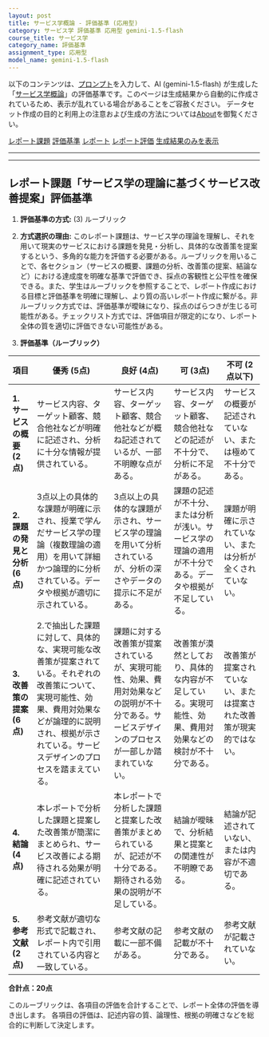```yaml
---
layout: post
title: サービス学概論 - 評価基準 (応用型)
category: サービス学 評価基準 応用型 gemini-1.5-flash
course_title: サービス学
category_name: 評価基準
assignment_type: 応用型
model_name: gemini-1.5-flash
---
```


以下のコンテンツは、[プロンプト](https://github.com/takedatoshiyuki/synthetic_assignments/tree/main/generated/サービス学/gemini-1.5-flash/prompt_評価基準-応用型.md)を入力して、AI (gemini-1.5-flash) が生成した「[サービス学概論](/contents/サービス学/)」の評価基準です。このページは生成結果から自動的に作成されているため、表示が乱れている場合があることをご容赦ください。
データセット作成の目的と利用上の注意および生成の方法については[About](/About)を御覧ください。

[レポート課題](../レポート課題-応用型)
[評価基準](../評価基準-応用型)
[レポート](../レポート-応用型)
[レポート評価](../レポート評価-応用型)
[生成結果のみを表示](https://github.com/takedatoshiyuki/synthetic_assignments/tree/main/generated/サービス学/gemini-1.5-flash/評価基準-応用型.md)
  

***
***
  
## レポート課題「サービス学の理論に基づくサービス改善提案」評価基準

1. **評価基準の方式:** (3) ルーブリック

2. **方式選択の理由:** このレポート課題は、サービス学の理論を理解し、それを用いて現実のサービスにおける課題を発見・分析し、具体的な改善策を提案するという、多角的な能力を評価する必要がある。ルーブリックを用いることで、各セクション（サービスの概要、課題の分析、改善策の提案、結論など）における達成度を明確な基準で評価でき、採点の客観性と公平性を確保できる。また、学生はルーブリックを参照することで、レポート作成における目標と評価基準を明確に理解し、より質の高いレポート作成に繋がる。非ルーブリック方式では、評価基準が曖昧になり、採点のばらつきが生じる可能性がある。チェックリスト方式では、評価項目が限定的になり、レポート全体の質を適切に評価できない可能性がある。


3. **評価基準（ルーブリック）**

| 項目 | 優秀 (5点) | 良好 (4点) | 可 (3点) | 不可 (2点以下) |
|---|---|---|---|---|
| **1. サービスの概要 (2点)** | サービス内容、ターゲット顧客、競合他社などが明確に記述され、分析に十分な情報が提供されている。 | サービス内容、ターゲット顧客、競合他社などが概ね記述されているが、一部不明瞭な点がある。 | サービス内容、ターゲット顧客、競合他社などの記述が不十分で、分析に不足がある。 | サービスの概要が記述されていない、または極めて不十分である。 |
| **2. 課題の発見と分析 (6点)** | 3点以上の具体的な課題が明確に示され、授業で学んだサービス学の理論（複数理論の適用）を用いて詳細かつ論理的に分析されている。データや根拠が適切に示されている。 | 3点以上の具体的な課題が示され、サービス学の理論を用いて分析されているが、分析の深さやデータの提示に不足がある。 | 課題の記述が不十分、または分析が浅い。サービス学の理論の適用が不十分である。データや根拠が不足している。 | 課題が明確に示されていない、または分析が全くされていない。 |
| **3. 改善策の提案 (6点)** | 2.で抽出した課題に対して、具体的な、実現可能な改善策が提案されている。それぞれの改善策について、実現可能性、効果、費用対効果などが論理的に説明され、根拠が示されている。サービスデザインのプロセスを踏まえている。 | 課題に対する改善策が提案されているが、実現可能性、効果、費用対効果などの説明が不十分である。サービスデザインのプロセスが一部しか踏まれていない。 | 改善策が漠然としており、具体的な内容が不足している。実現可能性、効果、費用対効果などの検討が不十分である。 | 改善策が提案されていない、または提案された改善策が現実的ではない。 |
| **4. 結論 (4点)** | 本レポートで分析した課題と提案した改善策が簡潔にまとめられ、サービス改善による期待される効果が明確に記述されている。 | 本レポートで分析した課題と提案した改善策がまとめられているが、記述が不十分である。期待される効果の説明が不足している。 | 結論が曖昧で、分析結果と提案との関連性が不明瞭である。 | 結論が記述されていない、または内容が不適切である。 |
| **5. 参考文献 (2点)** | 参考文献が適切な形式で記載され、レポート内で引用されている内容と一致している。 | 参考文献の記載に一部不備がある。 | 参考文献の記載が不十分である。 | 参考文献が記載されていない。 |


**合計点：20点**

このルーブリックは、各項目の評価を合計することで、レポート全体の評価を導き出します。  各項目の評価は、記述内容の質、論理性、根拠の明確さなどを総合的に判断して決定します。
